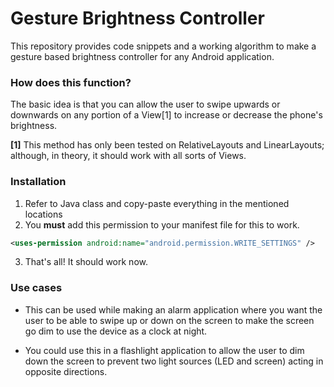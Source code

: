 # Gesture Brightness Controller 

This repository provides code snippets and a working algorithm to make a gesture based brightness controller for any Android application. 

### How does this function? 

The basic idea is that you can allow the user to swipe upwards or downwards on any portion of a View[1] to increase or decrease the phone's brightness. 

**[1]** This method has only been tested on RelativeLayouts and LinearLayouts; although, in theory, it should work with all sorts of Views.

### Installation

1. Refer to Java class and copy-paste everything in the mentioned locations
2. You **must** add this permission to your manifest file for this to work. 

  ```xml
  <uses-permission android:name="android.permission.WRITE_SETTINGS" />
  ```

3. That's all! It should work now.

### Use cases 

* This can be used while making an alarm application where you want the user to be able to swipe up or down on the screen to make the screen go dim to use the device as a clock at night.

* You could use this in a flashlight application to allow the user to dim down the screen to prevent two light sources (LED and screen) acting in opposite directions.
